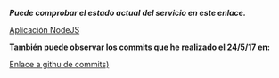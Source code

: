 ***Puede comprobar el estado actual del servicio en este enlace.***


[Aplicación NodeJS](http://nodejs-ex-swap-nodejs.1d35.starter-us-east-1.openshiftapps.com/)


**También puede observar los commits que he realizado el 24/5/17 en:**


[Enlace a githu de commits)](https://github.com/antoniogmartin/nodejs-ex/commits/master)
